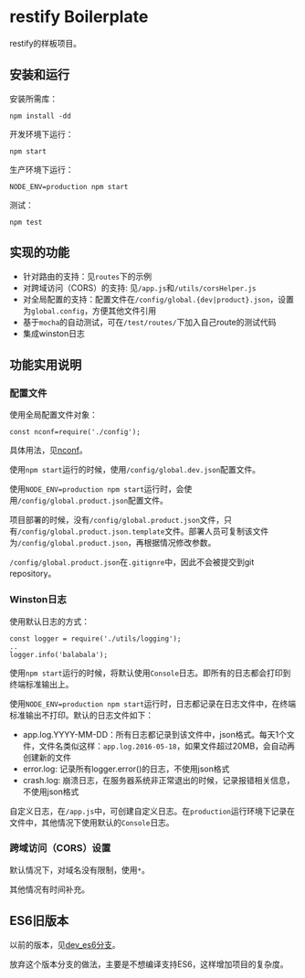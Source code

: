 # restify Boilerplate

restify的样板项目。

## 安装和运行

安装所需库：

```
npm install -dd
```

开发环境下运行：

```
npm start
```

生产环境下运行：

```
NODE_ENV=production npm start
```

测试：

```
npm test
```

## 实现的功能

* 针对路由的支持：见`routes`下的示例
* 对跨域访问（CORS）的支持: 见`/app.js`和`/utils/corsHelper.js`
* 对全局配置的支持：配置文件在`/config/global.{dev|product}.json`，设置为`global.config`，方便其他文件引用
* 基于`mocha`的自动测试，可在`/test/routes/`下加入自己route的测试代码
* 集成winston日志

## 功能实用说明

### 配置文件

使用全局配置文件对象：

```
const nconf=require('./config');
```

具体用法，见[nconf](https://github.com/indexzero/nconf)。

使用`npm start`运行的时候，使用`/config/global.dev.json`配置文件。

使用`NODE_ENV=production npm start`运行时，会使用`/config/global.product.json`配置文件。

项目部署的时候，没有`/config/global.product.json`文件，只有`/config/global.product.json.template`文件。部署人员可复制该文件为`/config/global.product.json`，再根据情况修改参数。

`/config/global.product.json`在`.gitignre`中，因此不会被提交到git repository。

### Winston日志

使用默认日志的方式：

```
const logger = require('./utils/logging');
..
logger.info('balabala');
```

使用`npm start`运行的时候，将默认使用`Console`日志。即所有的日志都会打印到终端标准输出上。

使用`NODE_ENV=production npm start`运行时，日志都记录在日志文件中，在终端标准输出不打印。默认的日志文件如下：

 * app.log.YYYY-MM-DD：所有日志都记录到该文件中，json格式。每天1个文件，文件名类似这样：`app.log.2016-05-18`，如果文件超过20MB，会自动再创建新的文件
 * error.log: 记录所有logger.error()的日志，不使用json格式
 * crash.log: 崩溃日志，在服务器系统非正常退出的时候，记录报错相关信息，不使用json格式

自定义日志，在`/app.js`中，可创建自定义日志。在`production`运行环境下记录在文件中，其他情况下使用默认的`Console`日志。

### 跨域访问（CORS）设置

默认情况下，对域名没有限制，使用`*`。

其他情况有时间补充。

## ES6旧版本

以前的版本，见[dev_es6分支](https://github.com/MarshalW/restify-boilerplate/tree/dev_es6)。

放弃这个版本分支的做法，主要是不想编译支持ES6，这样增加项目的复杂度。
